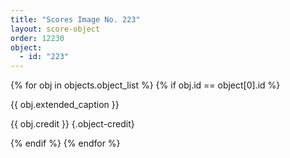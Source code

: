 ```yaml
---
title: "Scores Image No. 223"
layout: score-object
order: 12230
object:
  - id: "223"
---
```


{% for obj in objects.object_list %}
{% if obj.id == object[0].id %}

{{ obj.extended_caption }}

{{ obj.credit }} {.object-credit}

{% endif %}
{% endfor %}
